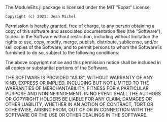 The ModuleElts.jl package is licensed under the MIT "Expat" License:

    Copyright (c) 2021: Jean Michel

Permission  is hereby  granted, free  of charge,  to any person obtaining a
copy  of this software and associated documentation files (the "Software"),
to  deal in the Software  without restriction, including without limitation
the  rights to use,  copy, modify, merge,  publish, distribute, sublicense,
and/or  sell copies  of the  Software, and  to permit  persons to  whom the
Software is furnished to do so, subject to the following conditions:

The  above copyright notice and this permission notice shall be included in
all copies or substantial portions of the Software.

THE  SOFTWARE IS PROVIDED "AS IS", WITHOUT WARRANTY OF ANY KIND, EXPRESS OR
IMPLIED,  INCLUDING BUT NOT  LIMITED TO THE  WARRANTIES OF MERCHANTABILITY,
FITNESS FOR A PARTICULAR PURPOSE AND NONINFRINGEMENT. IN NO EVENT SHALL THE
AUTHORS  OR COPYRIGHT  HOLDERS BE  LIABLE FOR  ANY CLAIM,  DAMAGES OR OTHER
LIABILITY,  WHETHER IN  AN ACTION  OF CONTRACT,  TORT OR OTHERWISE, ARISING
FROM,  OUT  OF  OR  IN  CONNECTION  WITH  THE  SOFTWARE OR THE USE OR OTHER
DEALINGS IN THE SOFTWARE.
